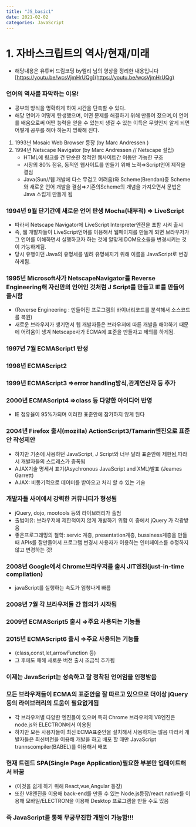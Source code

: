 ```yaml
---
title: "JS_basic1"
date: 2021-02-02 
categories: JavaScript
---
```


# 1. 자바스크립트의 역사/현재/미래

- 해당내용은 유튜버 드림코딩 by엘리 님의 영상을 정리한 내용입니다 [https://youtu.be/wcsVjmHrUQg](https://youtu.be/wcsVjmHrUQg) 

### 언어의 역사를 파악하는 이유!
- 공부의 방식을 명확하게 하여 시간을 단축할 수 있다.
- 해당 언어가 어떻게 탄생했으며, 어떤 문제를 해결하기 위해 만들어 졌으며,이 언어를 배움으로써 어떤 능력을 얻을 수 있는지 생길 수 있는 이득은 무엇인지 알게 되면 어떻게 공부를 해야 하는지 명확해 진다. 

1. 1993년 Mosaic Web Browser 등장 (by Marc Andressen )
2. 1994년 Netscape Navigator (by Marc Andressen // Netscape 설립)
    - HTML에 링크를 건 단순한 정적인 웹사이트간 이동만 가능한 구조
    - 시장의 80% 점유, 동적인 웹사이트를 만들기 위해 노력⇒Script언어 제작을 결심
    - Java(Sun//웹 개발에 다소 무겁고 어려움)와 Scheme(Brendan)중 Scheme와 새로운 언어 개발을 결심⇒기존의Scheme의 개념을 가져오면서 문법은 Java 스럽게 만들게 됨
### 1994년 9월 단기간에 새로운 언어 탄생 Mocha(내부적) ⇒ LiveScript
- 따라서 Netscape Navigator에 LiveScript Interpreter엔진을 포함 시켜 출시
- 즉, 웹 개발자들이 LiveScript언어를 이용해서 웹페이지를 만들게 되면 브라우저가 그 언어를 이해하면서 실행하고자 하는 것에 알맞게 DOM요소들을 변경시키는 것이 가능하게됨.
- 당시 유행이던 Java의 유명세를 빌려 유명해지기 위해 이름을 JavaScript로 변경하게됨.
### 1995년 Microsoft사가 NetscapeNavigator를 Reverse Engineering해 자신만의 언어인 것처럼 J Script를 만들고 IE를 만들어 출시함
- (Reverse Engineering : 만들어진 프로그램의 바이너리코드를 분석해서 소스코드를 복원)
- 새로운 브라우저가 생기면서 웹 개발자들은 브라우저에 따른 개발을 해야하기 때문에 어려움이 생겨 Netscape사가 ECMA에 표준을 만들자고 제의를 하게됨.

### 1997년 7월 ECMAScript1 탄생
### 1998년 ECMAScript2
### 1999년 ECMAScript3 ⇒error handling방식,관계연산자 등 추가
### 2000년 ECMAScript4 ⇒class 등 다양한 아이디어 반영
- IE 점유율이 95%가되며 이러한 표준안에 참가하지 않게 된다

### 2004년 Firefox 출시(mozilla) ActionScript3/Tamarin엔진으로 표준안 작성제안
- 하지만 기존에 사용하던 JavaScript, J Script와 너무 달라 표준안에 제한됨,따라서 개발자들의 스트레스가 증폭됨
- AJAX기술 명세서 표기(Asychronous JavaScript and XML)발표 (Jeames Garrett)
- AJAX: 비동기적으로 데이터를 받아오고 처리 할 수 있는 기술

### 개발자들 사이에서 강력한 커뮤니티가 형성됨
- jQuery, dojo, mootools 등의 라이브러리가 출범
- 출범이유: 브라우저에 제한적이지 않게 개발하기 위함 이 중에서 jQuery 가 각광받음
- 좋은프로그래밍의 철학: servic 계층, presentation계층, bussiness계층을 만들때 APIs를 잘만들어서 프로그램 변경시 사용자가 이용하는 인터페이스를 수정하지 않고 변경하는 것!

### 2008년 Google에서 Chrome브라우저를 출시 JIT엔진(just-in-time compilation)
- javaScript를 실행하는 속도가 엄청나게 빠름
### 2008년 7월 각 브라우저들 간 협의가 시작됨
### 2009년 ECMAScript5 출시 ⇒주요 사용되는 기능들
### 2015년 ECMAScript6 출시 ⇒주요 사용되는 기능들
- (class,const,let,arrowFunction 등)
- 그 후에도 매해 새로운 버전 출시 조금씩 추가됨
### 이제는 JavaScript는 성숙하고 잘 정착된 언어임을 인정받음
### 모든 브라우저들이 ECMA의 표준안을 잘 따르고 있으므로 더이상 jQuery등의 라이브러리의 도움이 필요없게됨
- 각 브라우저별 다양한 엔진들이 있으며 특히 Chrome 브라우저의 V8엔진은 node.js와 ELECTRON에서 이용됨 
- 하지만 모든 사용자들이 최신 ECMA표준안을 설치해서 사용하지는 않음 따라서 개발자들은 최신버전을 이용해 개발을 하고 배포 할 때만 JavaScript trannscompiler(BABEL)를 이용해서 배포

### 현재 트렌드 SPA(Single Page Application)필요한 부분만 업데이트해서 바꿈
- (이것을 쉽게 하기 위해 React,vue,Angular 등장)
- 또한 V8엔진을 이용해 back-end를 만들 수 있는 Node.js등장/react.native를 이용해 모바일/ELECTRON을 이용해 Desktop 프로그램을 만들 수도 있음

### 즉 JavaScript를 통해 무궁무진한 개발이 가능함!!!
